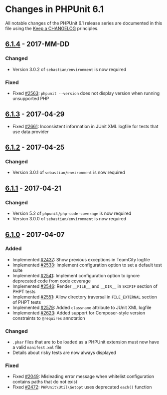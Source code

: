 # Changes in PHPUnit 6.1

All notable changes of the PHPUnit 6.1 release series are documented in this file using the [Keep a CHANGELOG](http://keepachangelog.com/) principles.

## [6.1.4] - 2017-MM-DD

### Changed

* Version 3.0.2 of `sebastian/environment` is now required

### Fixed

* Fixed [#2563](https://github.com/sebastianbergmann/phpunit/pull/2563): `phpunit --version` does not display version when running unsupported PHP

## [6.1.3] - 2017-04-29

* Fixed [#2661](https://github.com/sebastianbergmann/phpunit/pull/2661): Inconsistent information in JUnit XML logfile for tests that use data provider

## [6.1.2] - 2017-04-25

### Changed

* Version 3.0.1 of `sebastian/environment` is now required

## [6.1.1] - 2017-04-21

### Changed

* Version 5.2 of `phpunit/php-code-coverage` is now required
* Version 3.0.0 of `sebastian/environment` is now required

## [6.1.0] - 2017-04-07

### Added

* Implemented [#2437](https://github.com/sebastianbergmann/phpunit/issues/2437): Show previous exceptions in TeamCity logfile
* Implemented [#2533](https://github.com/sebastianbergmann/phpunit/pull/2533): Implement configuration option to set a default test suite
* Implemented [#2541](https://github.com/sebastianbergmann/phpunit/issues/2541): Implement configuration option to ignore deprecated code from code coverage
* Implemented [#2546](https://github.com/sebastianbergmann/phpunit/issues/2546): Render `__FILE__` and `__DIR__` in `SKIPIF` section of PHPT tests
* Implemented [#2551](https://github.com/sebastianbergmann/phpunit/issues/2551): Allow directory traversal in `FILE_EXTERNAL` section of PHPT tests
* Implemented [#2579](https://github.com/sebastianbergmann/phpunit/issues/2579): Added `classname` attribute to JUnit XML logfile
* Implemented [#2623](https://github.com/sebastianbergmann/phpunit/pull/2623): Added support for Composer-style version constraints to `@requires` annotation

### Changed

* `.phar` files that are to be loaded as a PHPUnit extension must now have a valid `manifest.xml` file
* Details about risky tests are now always displayed

### Fixed

* Fixed [#2049](https://github.com/sebastianbergmann/phpunit/issues/2049): Misleading error message when whitelist configuration contains paths that do not exist
* Fixed [#2472](https://github.com/sebastianbergmann/phpunit/issues/2472): `PHPUnit\Util\Getopt` uses deprecated `each()` function

[6.1.4]: https://github.com/sebastianbergmann/phpunit/compare/6.1.3...6.1.4
[6.1.3]: https://github.com/sebastianbergmann/phpunit/compare/6.1.2...6.1.3
[6.1.2]: https://github.com/sebastianbergmann/phpunit/compare/6.1.1...6.1.2
[6.1.1]: https://github.com/sebastianbergmann/phpunit/compare/6.1.0...6.1.1
[6.1.0]: https://github.com/sebastianbergmann/phpunit/compare/6.0...6.1.0

